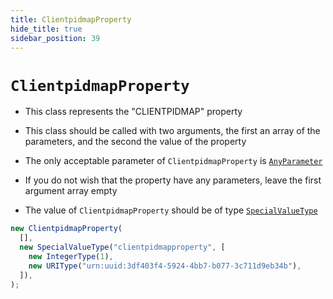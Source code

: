 ```yaml
---
title: ClientpidmapProperty
hide_title: true
sidebar_position: 39
---
```


# `ClientpidmapProperty`

- This class represents the "CLIENTPIDMAP" property

- This class should be called with two arguments, the first an array of the
  parameters, and the second the value of the property

- The only acceptable parameter of `ClientpidmapProperty` is
  [`AnyParameter`](/documentation/parameters/anyparameter)

- If you do not wish that the property have any parameters, leave the first
  argument array empty

- The value of `ClientpidmapProperty` should be of type
  [`SpecialValueType`](/documentation/values/specialvaluetype)

```js
new ClientpidmapProperty(
  [],
  new SpecialValueType("clientpidmapproperty", [
    new IntegerType(1),
    new URIType("urn:uuid:3df403f4-5924-4bb7-b077-3c711d9eb34b"),
  ]),
);
```
